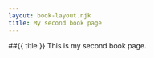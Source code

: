```yaml
---
layout: book-layout.njk
title: My second book page
---
```


##{{ title }}
This is my second book page.
